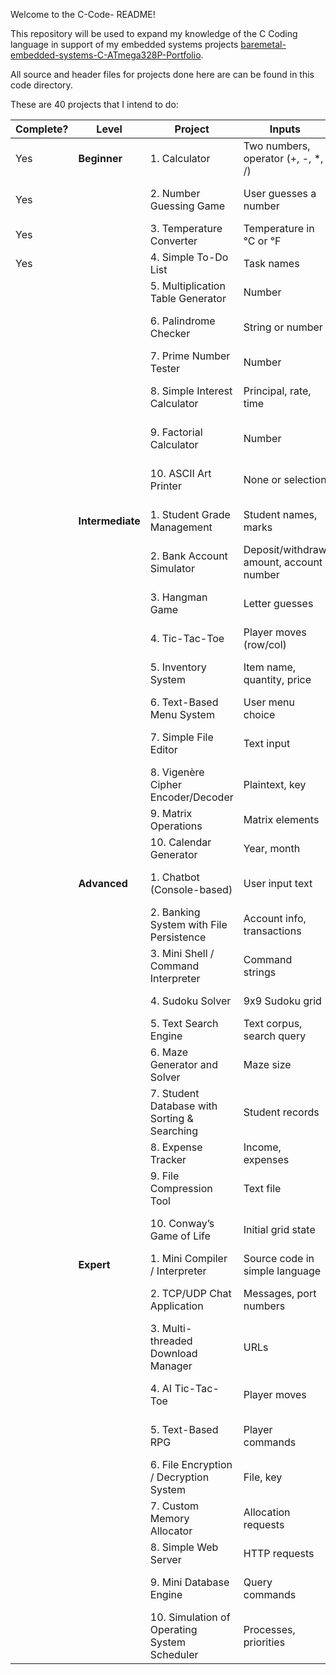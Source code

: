 Welcome to the C-Code- README!

This repository will be used to expand my knowledge of the C Coding language in support of my embedded systems projects [baremetal-embedded-systems-C-ATmega328P-Portfolio](https://github.com/gerrick-mundt/baremetal-embedded-systems-C-ATmega328P-Portfolio).

All source and header files for projects done here are can be found in this code directory.

These are 40 projects that I intend to do:

| Complete? | Level | Project | Inputs | Outputs | Behavior / Description |
|-----------|-------|--------|--------|---------|-----------------------|
|    Yes    | **Beginner** | 1. Calculator | Two numbers, operator (+, -, *, /) | Result | Performs basic arithmetic on two numbers. |
|    Yes    | | 2. Number Guessing Game | User guesses a number | Feedback: "Too high/low" | Random number generated; user guesses until correct. |
|    Yes    | | 3. Temperature Converter | Temperature in °C or °F | Converted temperature | Converts between Celsius and Fahrenheit. |
|    Yes   | | 4. Simple To-Do List | Task names | List of tasks | User adds tasks; program displays the list. |
|           | | 5. Multiplication Table Generator | Number | Multiplication table for that number | Prints multiplication table from 1 to 12. |
|           | | 6. Palindrome Checker | String or number | True/False | Checks if input reads the same forwards and backwards. |
|           | | 7. Prime Number Tester | Number | True/False | Determines if the number is prime. |
|           | | 8. Simple Interest Calculator | Principal, rate, time | Interest amount | Computes simple interest using the formula I = P * R * T. |
|           | | 9. Factorial Calculator | Number | Factorial value | Computes factorial of a number recursively or iteratively. |
|           | | 10. ASCII Art Printer | None or selection | Prints ASCII art shapes | Prints shapes like triangle, square, or diamond using loops. |
|           | **Intermediate** | 1. Student Grade Management | Student names, marks | Grades, average, highest/lowest | Stores student marks and computes summary statistics. |
|           | | 2. Bank Account Simulator | Deposit/withdraw amount, account number | Updated balance, transaction logs | Simulates simple account operations. |
|           | | 3. Hangman Game | Letter guesses | Display of guessed letters, remaining attempts | User guesses letters of a word until solved or attempts run out. |
|           | | 4. Tic-Tac-Toe | Player moves (row/col) | Board updates, winner | Two-player game; checks for wins/draws. |
|           | | 5. Inventory System | Item name, quantity, price | Inventory list, total value | Tracks items and computes total inventory value. |
|           | | 6. Text-Based Menu System | User menu choice | Selected option executed | Demonstrates structured control flow via menus. |
|           | | 7. Simple File Editor | Text input | Saved file | Reads/writes text files, append or overwrite content. |
|           | | 8. Vigenère Cipher Encoder/Decoder | Plaintext, key | Ciphertext or decoded text | Encrypts/decrypts text using the Vigenère cipher. |
|           | | 9. Matrix Operations | Matrix elements | Sum, product, transpose | Performs basic matrix operations. |
|           | | 10. Calendar Generator | Year, month | Displayed calendar | Prints a monthly calendar. |
|           | **Advanced** | 1. Chatbot (Console-based) | User input text | Bot response | Responds to user queries with pre-defined patterns. |
|           | | 2. Banking System with File Persistence | Account info, transactions | Updated balances, history | Stores data persistently in files. |
|           | | 3. Mini Shell / Command Interpreter | Command strings | Command output | Executes basic shell commands. |
|           | | 4. Sudoku Solver | 9x9 Sudoku grid | Completed grid | Solves Sudoku using backtracking. |
|           | | 5. Text Search Engine | Text corpus, search query | Matching lines/words | Searches text files for keywords. |
|           | | 6. Maze Generator and Solver | Maze size | Displayed maze, solution path | Generates random maze and finds a path from start to end. |
|           | | 7. Student Database with Sorting & Searching | Student records | Sorted list, search results | Allows sorting/searching by name or score. |
|           | | 8. Expense Tracker | Income, expenses | Summary, remaining budget | Tracks expenses and shows monthly report. |
|           | | 9. File Compression Tool | Text file | Compressed file | Implements simple compression (e.g., RLE). |
|           | | 10. Conway’s Game of Life | Initial grid state | Next generation grids | Simulates cellular automaton based on simple rules. |
|           | **Expert** | 1. Mini Compiler / Interpreter | Source code in simple language | Execution results or errors | Parses and executes a tiny language. |
|           | | 2. TCP/UDP Chat Application | Messages, port numbers | Messages sent/received | Simulates network communication via sockets. |
|           | | 3. Multi-threaded Download Manager | URLs | Downloaded files | Splits files into chunks and downloads concurrently. |
|           | | 4. AI Tic-Tac-Toe | Player moves | AI moves, board state | Implements unbeatable AI using minimax algorithm. |
|           | | 5. Text-Based RPG | Player commands | Game state, stats | Turn-based game with inventory, battles, and leveling. |
|           | | 6. File Encryption / Decryption System | File, key | Encrypted/decrypted file | Implements symmetric encryption (AES or simplified). |
|           | | 7. Custom Memory Allocator | Allocation requests | Allocated memory blocks | Mimics malloc/free for learning memory management. |
|           | | 8. Simple Web Server | HTTP requests | HTML responses | Serves basic web pages from local files. |
|           | | 9. Mini Database Engine | Query commands | Query results | Stores records and handles simple SELECT/INSERT/DELETE. |
|           | | 10. Simulation of Operating System Scheduler | Processes, priorities | Process execution order | Simulates CPU scheduling algorithms (FCFS, SJF, Round Robin). |

